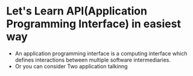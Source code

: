 # Let's Learn API(Application Programming Interface) in easiest way

- An application programming interface is a computing interface which defines interactions between multiple software intermediaries.
- Or you can consider Two application talkinng
